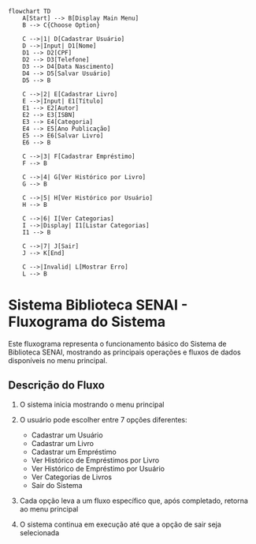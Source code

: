 ```mermaid
flowchart TD
    A[Start] --> B[Display Main Menu]
    B --> C{Choose Option}
    
    C -->|1| D[Cadastrar Usuário]
    D -->|Input| D1[Nome]
    D1 --> D2[CPF]
    D2 --> D3[Telefone]
    D3 --> D4[Data Nascimento]
    D4 --> D5[Salvar Usuário]
    D5 --> B
    
    C -->|2| E[Cadastrar Livro]
    E -->|Input| E1[Título]
    E1 --> E2[Autor]
    E2 --> E3[ISBN]
    E3 --> E4[Categoria]
    E4 --> E5[Ano Publicação]
    E5 --> E6[Salvar Livro]
    E6 --> B
    
    C -->|3| F[Cadastrar Empréstimo]
    F --> B
    
    C -->|4| G[Ver Histórico por Livro]
    G --> B
    
    C -->|5| H[Ver Histórico por Usuário]
    H --> B
    
    C -->|6| I[Ver Categorias]
    I -->|Display| I1[Listar Categorias]
    I1 --> B
    
    C -->|7| J[Sair]
    J --> K[End]
    
    C -->|Invalid| L[Mostrar Erro]
    L --> B
```

# Sistema Biblioteca SENAI - Fluxograma do Sistema

Este fluxograma representa o funcionamento básico do Sistema de Biblioteca SENAI, mostrando as principais operações e fluxos de dados disponíveis no menu principal.

## Descrição do Fluxo

1. O sistema inicia mostrando o menu principal
2. O usuário pode escolher entre 7 opções diferentes:
   - Cadastrar um Usuário
   - Cadastrar um Livro
   - Cadastrar um Empréstimo
   - Ver Histórico de Empréstimos por Livro
   - Ver Histórico de Empréstimo por Usuário
   - Ver Categorias de Livros
   - Sair do Sistema

3. Cada opção leva a um fluxo específico que, após completado, retorna ao menu principal
4. O sistema continua em execução até que a opção de sair seja selecionada 